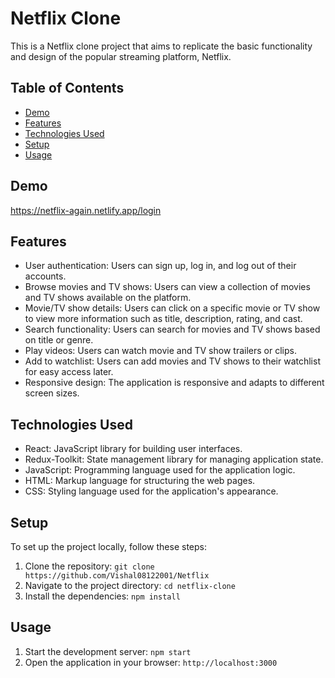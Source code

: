 # Netflix Clone

This is a Netflix clone project that aims to replicate the basic functionality and design of the popular streaming platform, Netflix.

## Table of Contents

- [Demo](#demo)
- [Features](#features)
- [Technologies Used](#technologies-used)
- [Setup](#setup)
- [Usage](#usage)

## Demo

https://netflix-again.netlify.app/login

## Features

- User authentication: Users can sign up, log in, and log out of their accounts.
- Browse movies and TV shows: Users can view a collection of movies and TV shows available on the platform.
- Movie/TV show details: Users can click on a specific movie or TV show to view more information such as title, description, rating, and cast.
- Search functionality: Users can search for movies and TV shows based on title or genre.
- Play videos: Users can watch movie and TV show trailers or clips.
- Add to watchlist: Users can add movies and TV shows to their watchlist for easy access later.
- Responsive design: The application is responsive and adapts to different screen sizes.

## Technologies Used

- React: JavaScript library for building user interfaces.
- Redux-Toolkit: State management library for managing application state.
- JavaScript: Programming language used for the application logic.
- HTML: Markup language for structuring the web pages.
- CSS: Styling language used for the application's appearance.

## Setup

To set up the project locally, follow these steps:

1. Clone the repository: `git clone https://github.com/Vishal08122001/Netflix`
2. Navigate to the project directory: `cd netflix-clone`
3. Install the dependencies: `npm install`

## Usage

1. Start the development server: `npm start`
2. Open the application in your browser: `http://localhost:3000`

